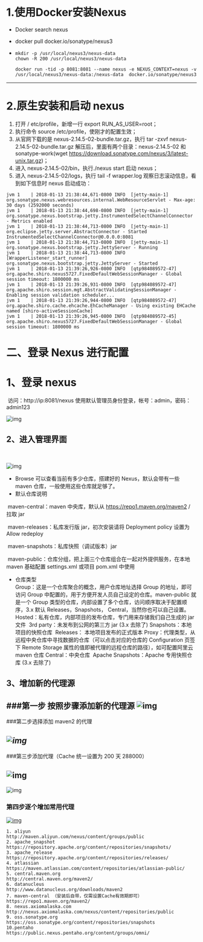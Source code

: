 # 1.使用Docker安装Nexus

* Docker search nexus

* docker pull docker.io/sonatype/nexus3

* ```
  mkdir -p /usr/local/nexus3/nexus-data
  chown -R 200 /usr/local/nexus3/nexus-data
   
  docker run -tid -p 8081:8081 --name nexus -e NEXUS_CONTEXT=nexus -v /usr/local/nexus3/nexus-data:/nexus-data  docker.io/sonatype/nexus3
  ```

-------------

# 2.原生安装和启动 nexus

1. 打开 / etc/profile，新增一行 export RUN_AS_USER=root；
2. 执行命令 source /etc/profile，使刚才的配置生效；
3. 从官网下载的是 nexus-2.14.5-02-bundle.tar.gz，执行 tar -zxvf nexus-2.14.5-02-bundle.tar.gz 解压后，里面有两个目录：nexus-2.14.5-02 和 sonatype-work(wget https://download.sonatype.com/nexus/3/latest-unix.tar.gz)；
4. 进入 nexus-2.14.5-02/bin，执行./nexus start 启动 nexus；
5. 进入 nexus-2.14.5-02/logs，执行 tail -f wrapper.log 观察日志滚动信息，看到如下信息时 nexus 启动成功：

```
jvm 1    | 2018-01-13 21:38:44,671-0800 INFO  [jetty-main-1]  org.sonatype.nexus.webresources.internal.WebResourceServlet - Max-age: 30 days (2592000 seconds)
jvm 1    | 2018-01-13 21:38:44,698-0800 INFO  [jetty-main-1]  org.sonatype.nexus.bootstrap.jetty.InstrumentedSelectChannelConnector - Metrics enabled
jvm 1    | 2018-01-13 21:38:44,713-0800 INFO  [jetty-main-1]  org.eclipse.jetty.server.AbstractConnector - Started InstrumentedSelectChannelConnector@0.0.0.0:8081
jvm 1    | 2018-01-13 21:38:44,713-0800 INFO  [jetty-main-1]  org.sonatype.nexus.bootstrap.jetty.JettyServer - Running
jvm 1    | 2018-01-13 21:38:44,713-0800 INFO  [WrapperListener_start_runner]  org.sonatype.nexus.bootstrap.jetty.JettyServer - Started
jvm 1    | 2018-01-13 21:39:26,926-0800 INFO  [qtp984089572-47]  org.apache.shiro.nexus5727.FixedDefaultWebSessionManager - Global session timeout: 1800000 ms
jvm 1    | 2018-01-13 21:39:26,931-0800 INFO  [qtp984089572-47]  org.apache.shiro.session.mgt.AbstractValidatingSessionManager - Enabling session validation scheduler...
jvm 1    | 2018-01-13 21:39:26,944-0800 INFO  [qtp984089572-47]  org.apache.shiro.cache.ehcache.EhCacheManager - Using existing EHCache named [shiro-activeSessionCache]
jvm 1    | 2018-01-13 21:39:26,945-0800 INFO  [qtp984089572-45]  org.apache.shiro.nexus5727.FixedDefaultWebSessionManager - Global session timeout: 1800000 ms
```

# 二、登录 Nexus 进行配置



# 1、登录 nexus



​      访问：http://ip:8081/nexus 使用默认管理员身份登录，帐号：admin，密码：admin123


![img](https://img2018.cnblogs.com/blog/57115/201901/57115-20190130152900654-1050282508.png)


##  2、进入管理界面
​      

![img](https://img2018.cnblogs.com/blog/57115/201901/57115-20190130154444686-2001929600.png)
- Browse 可以查看当前有多少仓库，搭建好的 Nexus，默认会带有一些 maven 仓库，一般使用这些仓库就足够了。
- 默认仓库说明  

​     maven-central：maven 中央库，默认从 https://repo1.maven.org/maven2 / 拉取 jar


​     maven-releases：私库发行版 jar，初次安装请将 Deployment policy 设置为 Allow redeploy

​     maven-snapshots：私库快照（调试版本）jar

​     maven-public：仓库分组，把上面三个仓库组合在一起对外提供服务，在本地 maven 基础配置 settings.xml 或项目 pom.xml 中使用

- 仓库类型  
​      Group：这是一个仓库聚合的概念，用户仓库地址选择 Group 的地址，即可访问 Group 中配置的，用于方便开发人员自己设定的仓库。maven-public 就是一个 Group 类型的仓库，内部设置了多个仓库，访问顺序取决于配置顺序，3.x 默认 Releases，Snapshots，                 Central，当然你也可以自己设置。
​      Hosted：私有仓库，内部项目的发布仓库，专门用来存储我们自己生成的 jar 文件
​      3rd party：未发布到公网的第三方 jar (3.x 去除了)
​      Snapshots：本地项目的快照仓库
​      Releases： 本地项目发布的正式版本
​      Proxy：代理类型，从远程中央仓库中寻找数据的仓库（可以点击对应的仓库的 Configuration 页签下 Remote Storage 属性的值即被代理的远程仓库的路径），如可配置阿里云 maven 仓库
​     Central：中央仓库
​     Apache Snapshots：Apache 专用快照仓库 (3.x 去除了)


##  3、增加新的代理源
###第一步 按照步骤添加新的代理源
![img](https://img2018.cnblogs.com/blog/57115/201901/57115-20190130154948336-886273.png)
---
###第二步选择添加 maven2 的代理

***![img](https://img2018.cnblogs.com/blog/57115/201901/57115-20190130155307628-2089844715.png)***
---

###第三步添加代理（Cache 统一设置为 200 天 288000）

![img](https://img2018.cnblogs.com/blog/57115/201901/57115-20190130155458779-1665135957.png)
​      
---
![img](https://img2018.cnblogs.com/blog/57115/201901/57115-20190130155916434-67749094.png)

### 第四步逐个增加常用代理
[![img](http://common.cnblogs.com/images/copycode.gif)](javascript:void(0);)

```
1. aliyun
http://maven.aliyun.com/nexus/content/groups/public
2. apache_snapshot
https://repository.apache.org/content/repositories/snapshots/
3. apache_release
https://repository.apache.org/content/repositories/releases/
4. atlassian
https://maven.atlassian.com/content/repositories/atlassian-public/
5. central.maven.org
http://central.maven.org/maven2/
6. datanucleus
http://www.datanucleus.org/downloads/maven2
7. maven-central （安装后自带，仅需设置Cache有效期即可）
https://repo1.maven.org/maven2/
8. nexus.axiomalaska.com
http://nexus.axiomalaska.com/nexus/content/repositories/public
9. oss.sonatype.org
https://oss.sonatype.org/content/repositories/snapshots
10.pentaho
https://public.nexus.pentaho.org/content/groups/omni/
```